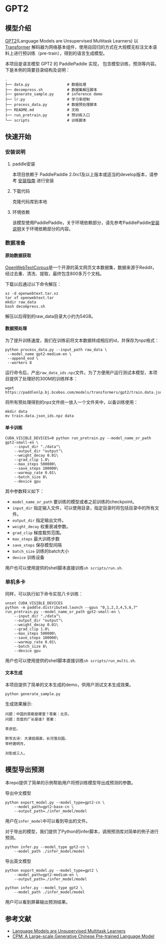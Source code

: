# GPT2

## 模型介绍
[GPT2](https://cdn.openai.com/better-language-models/language_models_are_unsupervised_multitask_learners.pdf)(Language Models are Unsupervised Multitask Learners) 以[Transformer](https://arxiv.org/abs/1706.03762) 解码器为网络基本组件，使用自回归的方式在大规模无标注文本语料上进行预训练（pre-train），得到的语言生成模型。

本项目是语言模型 GPT2 的 PaddlePaddle 实现， 包含模型训练，预测等内容。下是本例的简要目录结构及说明：

```text
.
├── data.py                 # 数据处理
├── decompress.sh           # 数据集解压脚本
├── generate_sample.py      # inference demo
├── lr.py                   # 学习率控制
├── process_data.py         # 数据预处理脚本
├── README.md               # 文档
├── run_pretrain.py         # 预训练入口
└── scripts                 # 训练脚本
```

## 快速开始

### 安装说明

1. paddle安装

    本项目依赖于 PaddlePaddle 2.0rc1及以上版本或适当的develop版本，请参考 [安装指南](https://www.paddlepaddle.org.cn/install/quick) 进行安装

2. 下载代码

    克隆代码库到本地

3. 环境依赖

    该模型使用PaddlePaddle，关于环境依赖部分，请先参考PaddlePaddle[安装说明](https://www.paddlepaddle.org.cn/documentation/docs/zh/install/index_cn.html)关于环境依赖部分的内容。


### 数据准备

#### 原始数据获取

[OpenWebTextCorpus](https://skylion007.github.io/OpenWebTextCorpus/)是一个开源的英文网页文本数据集，数据来源于Reddit，经过去重、清洗、提取，最终包含800多万个文档。

下载以后通过以下命令解压：

```shell
xz -d openwebtext.tar.xz
tar xf openwebtext.tar
mkdir raw_data
bash decompress.sh  
```

解压以后得到的raw_data目录大小约为54GB。

#### 数据预处理

为了提升训练速度，我们在训练前将文本数据转成相应的id，并保存为npz格式：

```shell
python process_data.py --input_path raw_data \
 --model_name gpt2-medium-en \
 --append_eod \
 --workers 8
```

运行命令后，产出`raw_data_ids.npz`文件。为了方便用户运行测试本模型，本项目提供了处理好的300M的训练样本：

```shell
wget https://paddlenlp.bj.bcebos.com/models/transformers/gpt2/train.data.json_ids.npz
```

将所有预处理得到的npz文件统一放入一个文件夹中，以备训练使用：

```
mkdir data
mv train.data.json_ids.npz data
```


#### 单卡训练

```shell
CUDA_VISIBLE_DEVICES=0 python run_pretrain.py --model_name_or_path gpt2-small-en \
    --input_dir "./data"\
    --output_dir "output"\
    --weight_decay 0.01\
    --grad_clip 1.0\
    --max_steps 500000\
    --save_steps 100000\
    --warmup_rate 0.01\
    --batch_size 8\
    --device gpu
```

其中参数释义如下：
- `model_name_or_path` 要训练的模型或者之前训练的checkpoint。
- `input_dir` 指定输入文件，可以使用目录，指定目录时将包括目录中的所有文件。
- `output_dir` 指定输出文件。
- `weight_decay` 权重衰减参数。
- `grad_clip` 梯度裁剪范围。
- `max_steps` 最大训练步数
- `save_steps` 保存模型间隔
- `batch_size` 训练的batch大小
- `device` 训练设备

用户也可以使用提供的shell脚本直接训练`sh scripts/run.sh`.

### 单机多卡

同样，可以执行如下命令实现八卡训练：

```shell
unset CUDA_VISIBLE_DEVICES
python -m paddle.distributed.launch --gpus "0,1,2,3,4,5,6,7" run_pretrain.py --model_name_or_path gpt2-small-en \
    --input_dir "./data"\
    --output_dir "output"\
    --weight_decay 0.01\
    --grad_clip 1.0\
    --max_steps 500000\
    --save_steps 100000\
    --warmup_rate 0.01\
    --batch_size 8\
    --device gpu

```

用户也可以使用提供的shell脚本直接训练`sh scripts/run_multi.sh`.

#### 文本生成

本项目提供了简单的文本生成的demo，供用户测试文本生成效果。

```shell
python generate_sample.py
```

生成效果展示:
```text
问题：中国的首都是哪里？答案：北京。
问题：百度的厂长是谁? 答案：

李彦宏。

默写古诗: 大漠孤烟直，长河落日圆。
举杯邀明月，

对影成三人。
```

## 模型导出预测

本repo提供了简单的示例帮助用户将预训练模型导出成预测的参数。

导出中文模型
```"shell
python export_model.py --model_type=gpt2-cn \
    --model_path=gpt2-base-cn \
    --output_path=./infer_model/model
```
用户在`infer_model`中可以看到导出的文件。

对于导出的模型，我们提供了Python的infer脚本，调用预测库对简单的例子进行预测。
```shell
python infer.py --model_type gpt2-cn \
    --model_path ./infer_model/model
```


导出英文模型
```"shell
python export_model.py --model_type=gpt2 \
    --model_path=gpt2-medium-en \
    --output_path=./infer_model/model

python infer.py --model_type gpt2 \
    --model_path ./infer_model/model
```

用户可以看到屏幕输出预测结果。


## 参考文献
- [Language Models are Unsupervised Multitask Learners](https://cdn.openai.com/better-language-models/language_models_are_unsupervised_multitask_learners.pdf)
- [CPM: A Large-scale Generative Chinese Pre-trained Language Model](https://arxiv.org/abs/2012.00413)
